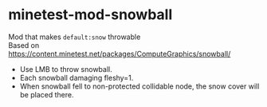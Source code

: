 # minetest-mod-snowball
Mod that makes `default:snow` throwable  
Based on https://content.minetest.net/packages/ComputeGraphics/snowball/  
* Use LMB to throw snowball.
* Each snowball damaging fleshy=1.
* When snowball fell to non-protected collidable node, the snow cover will be placed there.
